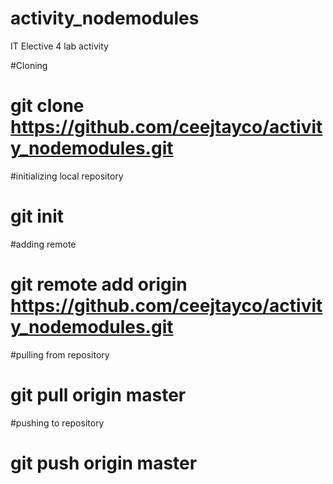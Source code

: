 # activity_nodemodules
IT Elective 4 lab activity

#Cloning
# git clone https://github.com/ceejtayco/activity_nodemodules.git

#initializing local repository
# git init

#adding remote
# git remote add origin https://github.com/ceejtayco/activity_nodemodules.git

#pulling from repository
# git pull origin master

#pushing to repository
# git push origin master

